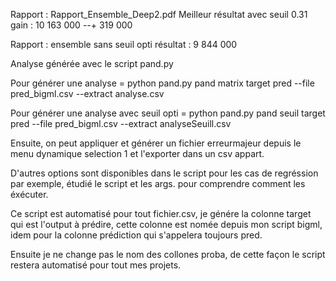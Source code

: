 Rapport : Rapport_Ensemble_Deep2.pdf
Meilleur résultat avec seuil 0.31
gain : 10 163 000
--+ 319 000

Rapport : ensemble sans seuil opti
résultat : 9 844 000


Analyse générée avec le script pand.py

Pour générer une analyse =
python pand.py pand matrix target pred --file pred_bigml.csv --extract analyse.csv

Pour générer une analyse avec seuil opti =
python pand.py pand seuil target pred --file pred_bigml.csv --extract analyseSeuill.csv

Ensuite, on peut appliquer et générer un fichier erreurmajeur depuis
le menu dynamique selection 1 et l'exporter dans un csv appart.

D'autres options sont disponibles dans le script pour les cas de regréssion par exemple, étudié le script et les args. pour comprendre comment les éxécuter.

Ce script est automatisé pour tout fichier.csv, je génére la colonne target qui est l'output à prédire, cette colonne est nomée depuis mon script bigml, idem pour la colonne prédiction qui s'appelera toujours pred. 

Ensuite je ne change pas le nom des collones proba, de cette façon le script restera automatisé pour tout mes projets.

 